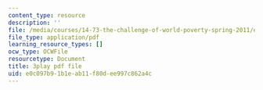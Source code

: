 ```yaml
---
content_type: resource
description: ''
file: /media/courses/14-73-the-challenge-of-world-poverty-spring-2011/e0c097b91b1eab11f80dee997c862a4c_nc7dDE4_3zs.pdf
file_type: application/pdf
learning_resource_types: []
ocw_type: OCWFile
resourcetype: Document
title: 3play pdf file
uid: e0c097b9-1b1e-ab11-f80d-ee997c862a4c
---
```

